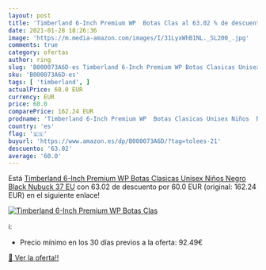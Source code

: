 ```yaml
---
layout: post
title: 'Timberland 6-Inch Premium WP  Botas Clas al 63.02 % de descuento'
date: 2021-01-28 18:26:36
image: 'https://m.media-amazon.com/images/I/31LyxWhB1NL._SL200_.jpg'
comments: true
category: ofertas
author: ring
slug: 'B000073A6D-es Timberland 6-Inch Premium WP Botas Clasicas Unisex Niños...'
sku: 'B000073A6D-es'
tags: [ 'timberland', ]
actualPrice: 60.0 EUR
currency: EUR
price: 60.0
comparePrice: 162.24 EUR
prodname: 'Timberland 6-Inch Premium WP  Botas Clasicas Unisex Niños  Negro  Black Nubuck   37 EU'
country: 'es'
flag: '🇪🇸'
buyurl: 'https://www.amazon.es/dp/B000073A6D/?tag=tolees-21'
descuento: '63.02'
average: '60.0'
---
```


Está [Timberland 6-Inch Premium WP  Botas Clasicas Unisex Niños  Negro  Black Nubuck   37 EU](https://www.amazon.es/dp/B000073A6D/?tag=tolees-21) con 63.02 de descuento por 60.0 EUR (original: 162.24 EUR) en el siguiente enlace!

[![Timberland 6-Inch Premium WP  Botas Clas](https://m.media-amazon.com/images/I/31LyxWhB1NL._SL200_.jpg)](https://www.amazon.es/dp/B000073A6D/?tag=tolees-21)

ℹ️:

- Precio mínimo en los 30 días previos a la oferta: 92.49€

[🛒 Ver la oferta!!](https://www.amazon.es/dp/B000073A6D/?tag=tolees-21)
